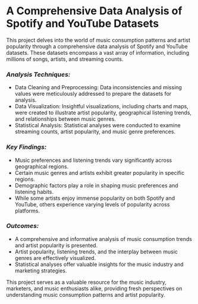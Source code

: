 # A Comprehensive Data Analysis of Spotify and YouTube Datasets

This project delves into the world of music consumption patterns and artist popularity through a comprehensive data analysis of Spotify and YouTube datasets. These datasets encompass a vast array of information, including millions of songs, artists, and streaming counts.

### *Analysis Techniques:*

* Data Cleaning and Preprocessing: Data inconsistencies and missing values were meticulously addressed to prepare the datasets for analysis.
* Data Visualization: Insightful visualizations, including charts and maps, were created to illustrate artist popularity, geographical listening trends, and relationships between music genres.
* Statistical Analysis: Statistical analyses were conducted to examine streaming counts, artist popularity, and music genre preferences.

### *Key Findings:*

* Music preferences and listening trends vary significantly across geographical regions.
* Certain music genres and artists exhibit greater popularity in specific regions.
* Demographic factors play a role in shaping music preferences and listening habits.
* While some artists enjoy immense popularity on both Spotify and YouTube, others experience varying levels of popularity across platforms.

### *Outcomes:*

* A comprehensive and informative analysis of music consumption trends and artist popularity is presented.
* Artist popularity, listening trends, and the interplay between music genres are effectively visualized.
* Statistical analyses offer valuable insights for the music industry and marketing strategies.

This project serves as a valuable resource for the music industry, marketers, and music enthusiasts alike, providing fresh perspectives on understanding music consumption patterns and artist popularity.
